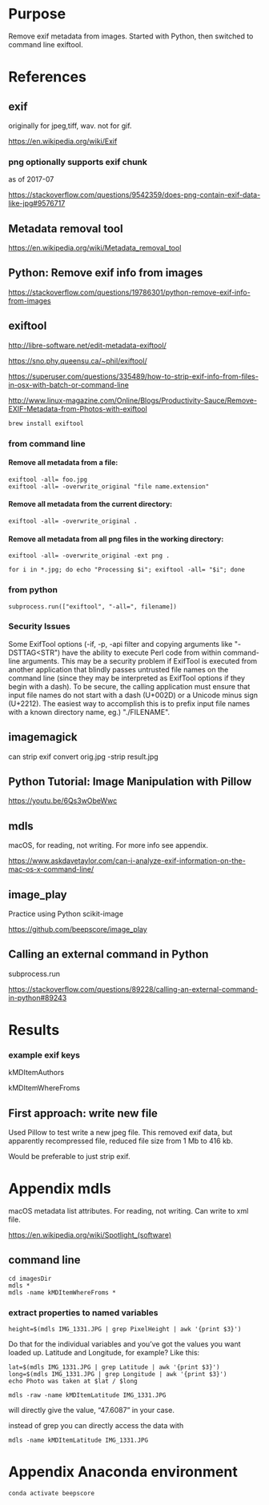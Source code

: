 # Purpose
Remove exif metadata from images. Started with Python, then switched to command line exiftool.

# References

## exif
originally for jpeg,tiff, wav. not for gif.

https://en.wikipedia.org/wiki/Exif

### png optionally supports exif chunk
as of 2017-07

https://stackoverflow.com/questions/9542359/does-png-contain-exif-data-like-jpg#9576717

## Metadata removal tool
https://en.wikipedia.org/wiki/Metadata_removal_tool

## Python: Remove exif info from images
https://stackoverflow.com/questions/19786301/python-remove-exif-info-from-images

## exiftool
http://libre-software.net/edit-metadata-exiftool/

https://sno.phy.queensu.ca/~phil/exiftool/

https://superuser.com/questions/335489/how-to-strip-exif-info-from-files-in-osx-with-batch-or-command-line

http://www.linux-magazine.com/Online/Blogs/Productivity-Sauce/Remove-EXIF-Metadata-from-Photos-with-exiftool

    brew install exiftool

### from command line

#### Remove all metadata from a file:

    exiftool -all= foo.jpg
    exiftool -all= -overwrite_original "file name.extension"

#### Remove all metadata from the current directory:

    exiftool -all= -overwrite_original .

#### Remove all metadata from all png files in the working directory:

    exiftool -all= -overwrite_original -ext png .

    for i in *.jpg; do echo "Processing $i"; exiftool -all= "$i"; done

### from python

    subprocess.run(["exiftool", "-all=", filename])

### Security Issues
Some ExifTool options (-if, -p, -api filter and copying arguments like "-DSTTAG<STR") have the ability to execute Perl code from within command-line arguments.
This may be a security problem if ExifTool is executed from another application that blindly passes untrusted file names on the command line (since they may be interpreted as ExifTool options if they begin with a dash).
To be secure, the calling application must ensure that input file names do not start with a dash (U+002D) or a Unicode minus sign (U+2212).
The easiest way to accomplish this is to prefix input file names with a known directory name, eg.) "./FILENAME".

## imagemagick
can strip exif
    convert orig.jpg -strip result.jpg

## Python Tutorial: Image Manipulation with Pillow
https://youtu.be/6Qs3wObeWwc

## mdls
macOS, for reading, not writing. For more info see appendix.

https://www.askdavetaylor.com/can-i-analyze-exif-information-on-the-mac-os-x-command-line/

## image_play
Practice using Python scikit-image

https://github.com/beepscore/image_play

## Calling an external command in Python
subprocess.run

https://stackoverflow.com/questions/89228/calling-an-external-command-in-python#89243

# Results

### example exif keys
kMDItemAuthors

kMDItemWhereFroms

## First approach: write new file
Used Pillow to test write a new jpeg file.
This removed exif data, but apparently recompressed file, reduced file size from 1 Mb to 416 kb.

Would be preferable to just strip exif.


# Appendix mdls
macOS metadata list attributes.
For reading, not writing.
Can write to xml file.

https://en.wikipedia.org/wiki/Spotlight_(software)

## command line

    cd imagesDir
    mdls *
    mdls -name kMDItemWhereFroms *

### extract properties to named variables

    height=$(mdls IMG_1331.JPG | grep PixelHeight | awk '{print $3}')

Do that for the individual variables and you’ve got the values you want loaded up.
Latitude and Longitude, for example? Like this:

    lat=$(mdls IMG_1331.JPG | grep Latitude | awk '{print $3}')
    long=$(mdls IMG_1331.JPG | grep Longitude | awk '{print $3}')
    echo Photo was taken at $lat / $long

    mdls -raw -name kMDItemLatitude IMG_1331.JPG

will directly give the value, “47.6087” in your case.

instead of grep you can directly access the data with

    mdls -name kMDItemLatitude IMG_1331.JPG

# Appendix Anaconda environment

    conda activate beepscore
